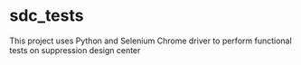 # sdc_tests

This project uses Python and Selenium Chrome driver to perform functional tests on suppression design center 
